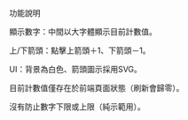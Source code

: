 功能說明

顯示數字：中間以大字體顯示目前計數值。

上/下箭頭：點擊上箭頭＋1、下箭頭－1。

UI：背景為白色、箭頭圖示採用SVG。

目前計數值僅存在於前端頁面狀態（刷新會歸零）。

沒有防止數字下限或上限（純示範用）。